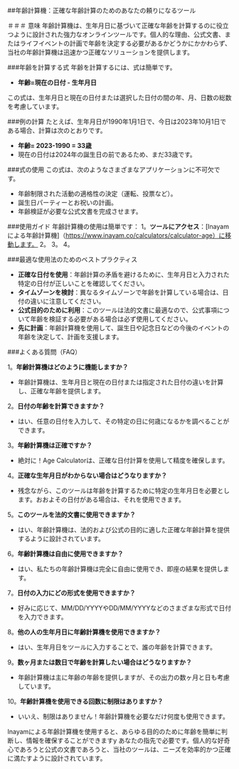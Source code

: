 ##年齢計算機：正確な年齢計算のためのあなたの頼りになるツール

＃＃＃ 意味
年齢計算機は、生年月日に基づいて正確な年齢を計算するのに役立つように設計された強力なオンラインツールです。個人的な理由、公式文書、またはライフイベントの計画で年齢を決定する必要があるかどうかにかかわらず、当社の年齢計算機は迅速かつ正確なソリューションを提供します。

###年齢を計算する式
年齢を計算するには、式は簡単です。
-  **年齢=現在の日付 - 生年月日**

この式は、生年月日と現在の日付または選択した日付の間の年、月、日数の総数を考慮しています。

###例の計算
たとえば、生年月日が1990年1月1日で、今日は2023年10月1日である場合、計算は次のとおりです。
-  **年齢= 2023-1990 = 33歳**
- 現在の日付は2024年の誕生日の前であるため、まだ33歳です。

###式の使用
この式は、次のようなさまざまなアプリケーションに不可欠です。
- 年齢制限された活動の適格性の決定（運転、投票など）。
- 誕生日パーティーとお祝いの計画。
- 年齢検証が必要な公式文書を完成させます。

###使用ガイド
年齢計算機の使用は簡単です：
1。**ツールにアクセス**：[Inayamによる年齢計算機]（https://www.inayam.co/calculators/calculator-age）に移動します。
2。
3。
4。

###最適な使用法のためのベストプラクティス
-  **正確な日付を使用**：年齢計算の矛盾を避けるために、生年月日と入力された特定の日付が正しいことを確認してください。
-  **タイムゾーンを検討**：異なるタイムゾーンで年齢を計算している場合は、日付の違いに注意してください。
-  **公式目的のために利用**：このツールは法的文書に最適なので、公式事項について年齢を検証する必要がある場合は必ず使用してください。
-  **先に計画**：年齢計算機を使用して、誕生日や記念日などの今後のイベントの年齢を決定して、計画を支援します。

###よくある質問（FAQ）

1。**年齢計算機はどのように機能しますか？**
- 年齢計算機は、生年月日と現在の日付または指定された日付の違いを計算し、正確な年齢を提供します。

2。**日付の年齢を計算できますか？**
- はい、任意の日付を入力して、その特定の日に何歳になるかを調べることができます。

3。**年齢計算機は正確ですか？**
- 絶対に！Age Calculatorは、正確な日付計算を使用して精度を確保します。

4。**正確な生年月日がわからない場合はどうなりますか？**
- 残念ながら、このツールは年齢を計算するために特定の生年月日を必要とします。おおよその日付がある場合は、それを使用できます。

5。**このツールを法的文書に使用できますか？**
- はい、年齢計算機は、法的および公式の目的に適した正確な年齢計算を提供するように設計されています。

6。**年齢計算機は自由に使用できますか？**
- はい、私たちの年齢計算機は完全に自由に使用でき、即座の結果を提供します。

7。**日付の入力にどの形式を使用できますか？**
- 好みに応じて、MM/DD/YYYYやDD/MM/YYYYなどのさまざまな形式で日付を入力できます。

8。**他の人の生年月日に年齢計算機を使用できますか？**
- はい、生年月日をツールに入力することで、誰の年齢を計算できます。

9。**数ヶ月または数日で年齢を計算したい場合はどうなりますか？**
- 年齢計算機は主に年齢の年齢を提供しますが、その出力の数ヶ月と日も考慮しています。

10。**年齢計算機を使用できる回数に制限はありますか？**
- いいえ、制限はありません！年齢計算機を必要なだけ何度も使用できます。

Inayamによる年齢計算機を使用すると、あらゆる目的のために年齢を簡単に判断し、情報を確保することができますy あなたの指先で必要です。個人的な好奇心であろうと公式の文書であろうと、当社のツールは、ニーズを効率的かつ正確に満たすように設計されています。